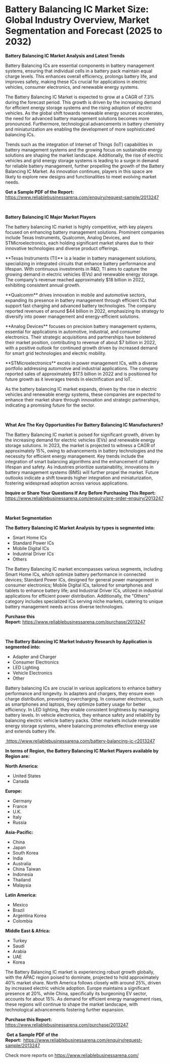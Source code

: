 <p><h1>Battery Balancing IC Market Size: Global Industry Overview, Market Segmentation and Forecast (2025 to 2032)</h1></p><p><strong>Battery Balancing IC Market Analysis and Latest Trends</strong></p>
<p><p>Battery Balancing ICs are essential components in battery management systems, ensuring that individual cells in a battery pack maintain equal charge levels. This enhances overall efficiency, prolongs battery life, and improves safety, making these ICs crucial for applications in electric vehicles, consumer electronics, and renewable energy systems.</p><p>The Battery Balancing IC Market is expected to grow at a CAGR of 7.3% during the forecast period. This growth is driven by the increasing demand for efficient energy storage systems and the rising adoption of electric vehicles. As the global shift towards renewable energy sources accelerates, the need for advanced battery management solutions becomes more pronounced. Furthermore, technological advancements in battery chemistry and miniaturization are enabling the development of more sophisticated balancing ICs.</p><p>Trends such as the integration of Internet of Things (IoT) capabilities in battery management systems and the growing focus on sustainable energy solutions are shaping the market landscape. Additionally, the rise of electric vehicles and grid energy storage systems is leading to a surge in demand for reliable battery management, further propelling the growth of the Battery Balancing IC Market. As innovation continues, players in this space are likely to explore new designs and functionalities to meet evolving market needs.</p></p>
<p><strong>Get a Sample PDF of the Report:&nbsp;</strong> <a href="https://www.reliablebusinessarena.com/enquiry/request-sample/2013247?utm_campaign=2217&utm_medium=2&utm_source=Github&utm_content=ia&utm_term=06042025&utm_id=battery-balancing-ic">https://www.reliablebusinessarena.com/enquiry/request-sample/2013247</a></p>
<p>&nbsp;</p>
<p><strong>Battery Balancing IC Major Market Players</strong></p>
<p><p>The battery balancing IC market is highly competitive, with key players focused on enhancing battery management solutions. Prominent companies include Texas Instruments, Qualcomm, Analog Devices, and STMicroelectronics, each holding significant market shares due to their innovative technologies and diverse product offerings.</p><p>**Texas Instruments (TI)** is a leader in battery management solutions, specializing in integrated circuits that enhance battery performance and lifespan. With continuous investments in R&D, TI aims to capture the growing demand in electric vehicles (EVs) and renewable energy storage. The company's revenue reached approximately $18 billion in 2022, exhibiting consistent annual growth.</p><p>**Qualcomm** drives innovation in mobile and automotive sectors, expanding its presence in battery management through efficient ICs that support fast charging and advanced battery technologies. The company reported revenues of around $44 billion in 2022, emphasizing its strategy to diversify into power management and energy-efficient solutions.</p><p>**Analog Devices** focuses on precision battery management systems, essential for applications in automotive, industrial, and consumer electronics. Their strategic acquisitions and partnerships have bolstered their market position, contributing to revenue of about $7 billion in 2022, with a positive outlook for continued growth driven by increased demand for smart grid technologies and electric mobility.</p><p>**STMicroelectronics** excels in power management ICs, with a diverse portfolio addressing automotive and industrial applications. The company reported sales of approximately $17.5 billion in 2022 and is positioned for future growth as it leverages trends in electrification and IoT.</p><p>As the battery balancing IC market expands, driven by the rise in electric vehicles and renewable energy systems, these companies are expected to enhance their market share through innovation and strategic partnerships, indicating a promising future for the sector.</p></p>
<p>&nbsp;</p>
<p><strong>What Are The Key Opportunities For Battery Balancing IC Manufacturers?</strong></p>
<p><p>The Battery Balancing IC market is poised for significant growth, driven by the increasing demand for electric vehicles (EVs) and renewable energy storage solutions. In 2023, the market is projected to witness a CAGR of approximately 15%, owing to advancements in battery technologies and the necessity for efficient energy management. Key trends include the integration of smart balancing algorithms and the enhancement of battery lifespan and safety. As industries prioritize sustainability, innovations in battery management systems (BMS) will further propel the market. Future outlooks indicate a shift towards higher integration and miniaturization, fostering widespread adoption across various applications.</p></p>
<p><strong>Inquire or Share Your Questions If Any Before Purchasing This Report:</strong> <a href="https://www.reliablebusinessarena.com/enquiry/pre-order-enquiry/2013247?utm_campaign=2217&utm_medium=2&utm_source=Github&utm_content=ia&utm_term=06042025&utm_id=battery-balancing-ic">https://www.reliablebusinessarena.com/enquiry/pre-order-enquiry/2013247</a></p>
<p>&nbsp;</p>
<p><strong>Market Segmentation</strong></p>
<p><strong>The Battery Balancing IC Market Analysis by types is segmented into:</strong></p>
<p><ul><li>Smart Home ICs</li><li>Standard Power ICs</li><li>Mobile Digital ICs</li><li>Industrial Driver ICs</li><li>Others</li></ul></p>
<p><p>The Battery Balancing IC market encompasses various segments, including Smart Home ICs, which optimize battery performance in connected devices; Standard Power ICs, designed for general power management in consumer electronics; Mobile Digital ICs, tailored for smartphones and tablets to enhance battery life; and Industrial Driver ICs, utilized in industrial applications for efficient power distribution. Additionally, the "Others" category includes specialized ICs serving niche markets, catering to unique battery management needs across diverse technologies.</p></p>
<p><strong>Purchase this Report:&nbsp;</strong><a href="https://www.reliablebusinessarena.com/purchase/2013247?utm_campaign=2217&utm_medium=2&utm_source=Github&utm_content=ia&utm_term=06042025&utm_id=battery-balancing-ic">https://www.reliablebusinessarena.com/purchase/2013247</a></p>
<p>&nbsp;</p>
<p><strong>The Battery Balancing IC Market Industry Research by Application is segmented into:</strong></p>
<p><ul><li>Adapter and Charger</li><li>Consumer Electronics</li><li>LED Lighting</li><li>Vehicle Electronics</li><li>Other</li></ul></p>
<p><p>Battery balancing ICs are crucial in various applications to enhance battery performance and longevity. In adapters and chargers, they ensure even charge distribution, preventing overcharging. In consumer electronics, such as smartphones and laptops, they optimize battery usage for better efficiency. In LED lighting, they enable consistent brightness by managing battery levels. In vehicle electronics, they enhance safety and reliability by balancing electric vehicle battery packs. Other markets include renewable energy storage systems, where balancing promotes effective energy use and extends battery life.</p></p>
<p><a href="https://www.reliablebusinessarena.com/battery-balancing-ic-r2013247?utm_campaign=2217&utm_medium=2&utm_source=Github&utm_content=ia&utm_term=06042025&utm_id=battery-balancing-ic">&nbsp;https://www.reliablebusinessarena.com/battery-balancing-ic-r2013247</a></p>
<p><strong>In terms of Region, the Battery Balancing IC Market Players available by Region are:</strong></p>
<p>
    <p> <strong> North America: </strong>
        <ul>
            <li>United States</li>
            <li>Canada</li>
        </ul>
        </p> 
    <p> <strong> Europe: </strong>
        <ul>
            <li>Germany</li>
            <li>France</li>
            <li>U.K.</li>
            <li>Italy</li>
            <li>Russia</li>
        </ul>
        </p> 
    <p> <strong> Asia-Pacific: </strong>
        <ul>
            <li>China</li>
            <li>Japan</li>
            <li>South Korea</li>
            <li>India</li>
            <li>Australia</li>
            <li>China Taiwan</li>
            <li>Indonesia</li>
            <li>Thailand</li>
            <li>Malaysia</li>
        </ul>
        </p> 
    <p> <strong> Latin America: </strong>
        <ul>
            <li>Mexico</li>
            <li>Brazil</li>
            <li>Argentina Korea</li>
            <li>Colombia</li>
        </ul>
        </p> 
    <p> <strong> Middle East & Africa: </strong>
        <ul>
            <li>Turkey</li>
            <li>Saudi</li>
            <li>Arabia</li>
            <li>UAE</li>
            <li>Korea</li>
        </ul>
    </p>
    </p>
<p><p>The Battery Balancing IC market is experiencing robust growth globally, with the APAC region poised to dominate, projected to hold approximately 40% market share. North America follows closely with around 25%, driven by increased electric vehicle adoption. Europe maintains a significant presence at 20%, while China, specifically its burgeoning EV sector, accounts for about 15%. As demand for efficient energy management rises, these regions will continue to shape the market landscape, with technological advancements fostering further expansion.</p></p>
<p><strong>Purchase this Report: </strong><a href="https://www.reliablebusinessarena.com/purchase/2013247?utm_campaign=2217&utm_medium=2&utm_source=Github&utm_content=ia&utm_term=06042025&utm_id=battery-balancing-ic">https://www.reliablebusinessarena.com/purchase/2013247</a></p>
<p>&nbsp;<strong>Get a Sample PDF of the Report:&nbsp;&nbsp;</strong><a href="https://www.reliablebusinessarena.com/enquiry/request-sample/2013247?utm_campaign=2217&utm_medium=2&utm_source=Github&utm_content=ia&utm_term=06042025&utm_id=battery-balancing-ic">https://www.reliablebusinessarena.com/enquiry/request-sample/2013247</a></p>
<p><strong></strong></p>
<p>Check more reports on <a href="https://www.reliablebusinessarena.com/?utm_campaign=2217&utm_medium=2&utm_source=Github&utm_content=ia&utm_term=06042025&utm_id=battery-balancing-ic">https://www.reliablebusinessarena.com/</a></p>